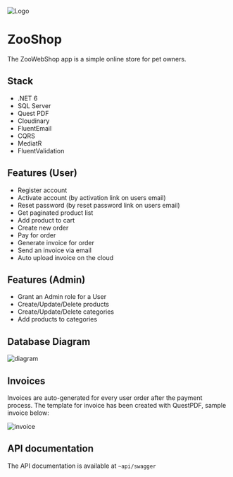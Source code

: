 
![Logo](https://i.ibb.co/0QPbzk0/73db85dead404783ba67d2c116fc907e.png)


# ZooShop

The ZooWebShop app is a simple online store for pet owners.


## Stack
- .NET 6
- SQL Server
- Quest PDF
- Cloudinary
- FluentEmail
- CQRS
- MediatR
- FluentValidation

## Features (User)
- Register account
- Activate account (by activation link on users email)
- Reset password (by reset password link on users email)
- Get paginated product list
- Add product to cart 
- Create new order
- Pay for order 
- Generate invoice for order
- Send an invoice via email
- Auto upload invoice on the cloud

## Features (Admin)
- Grant an Admin role for a User
- Create/Update/Delete products
- Create/Update/Delete categories
- Add products to categories

## Database Diagram
![diagram](https://i.ibb.co/MnzMQxP/dbdiagram.png)

## Invoices
Invoices are auto-generated for every user order after the payment process. The template
for invoice has been created with QuestPDF, sample invoice below:

![invoice](https://i.ibb.co/TKC2mXN/invocie.png)
## API documentation

The API documentation is available at `~api/swagger`

